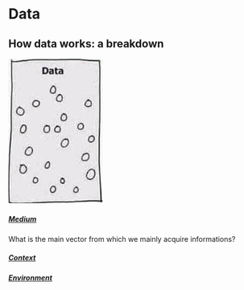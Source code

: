 # Data

## How data works: a breakdown

![](/assets/images/data.png)

##### [Medium](/learning/data/medium.md)

What is the main vector from which we mainly acquire informations?

##### [Context](/learning/data/context.md)

##### [Environment](/learning/data/environment.md)
